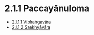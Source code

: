

# 2.1.1 Paccayānuloma

* [2.1.1.1 Vibhaṅgavāra](2.1.1/2.1.1.1.md)
* [2.1.1.2 Saṅkhyāvāra](2.1.1/2.1.1.2.md)



